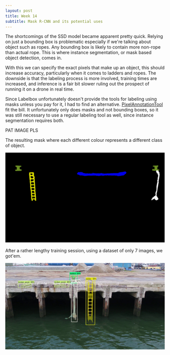 ```yaml
---
layout: post
title: Week 14
subtitle: Mask R-CNN and its potential uses
---
```


The shortcomings of the SSD model became apparent pretty quick. Relying on just a bounding box is problematic especially if we're talking about object such as ropes. Any bounding box is likely to contain more non-rope than actual rope. This is where instance segmentation, or mask based object detection, comes in.

With this we can specify the exact pixels that make up an object, this should increase accuracy, particularly when it comes to ladders and ropes. The downside is that the labeling process is more involved, training times are increased, and inference is a fair bit slower ruling out the prospect of running it on a drone in real time.

Since Labelbox unfortunately doesn't provide the tools for labeling using masks unless you pay for it, I had to find an alternative.
[PixelAnnotationTool](https://github.com/abreheret/PixelAnnotationTool) fit the bill. It unfortunately only does masks and not bounding boxes, so it was still necessary to use a regular labeling tool as well, since instance segmentation requires both.

PAT IMAGE PLS

The resulting mask where each different colour represents a different class of object.

![mask](/img/mask.png)

After a rather lengthy training session, using a dataset of only 7 images, we got'em.

![rcnn](/img/rcnn.jpg)
